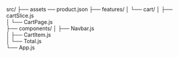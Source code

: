
src/
├── assets ── product.json
├── features/
│   └── cart/
│       ├── cartSlice.js   
│       └── CartPage.js   
├── components/
│   ├── Navbar.js       
│   ├── CartItem.js      
│   └── Total.js         
└── App.js   
